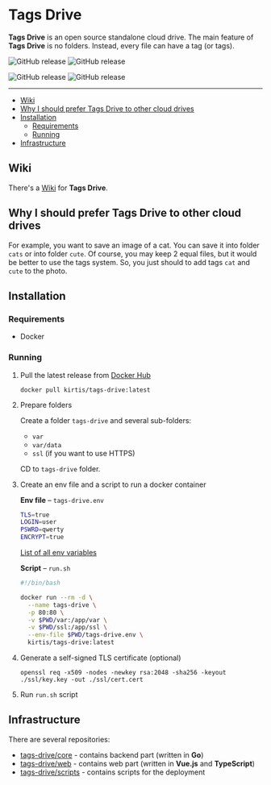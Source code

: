 # Tags Drive

**Tags Drive** is an open source standalone cloud drive. The main feature of **Tags Drive** is no folders. Instead, every file can have a tag (or tags).

![GitHub release](https://img.shields.io/github/release/tags-drive/core.svg?style=flat-square&label=Backend%20version)
![GitHub release](https://img.shields.io/github/tag-pre/tags-drive/core.svg?style=flat-square&label=Backend%20beta-version)

![GitHub release](https://img.shields.io/github/release/tags-drive/web.svg?style=flat-square&label=Frontend%20version)
![GitHub release](https://img.shields.io/github/tag-pre/tags-drive/web.svg?style=flat-square&label=Frontend%20beta-version)

---

- [Wiki](#Wiki)
- [Why I should prefer Tags Drive to other cloud drives](#Why-I-should-prefer-Tags-Drive-to-other-cloud-drives)
- [Installation](#Installation)
  - [Requirements](#Requirements)
  - [Running](#Running)
- [Infrastructure](#Infrastructure)

## Wiki

There's a [Wiki](WIKI.md) for **Tags Drive**.

## Why I should prefer Tags Drive to other cloud drives

For example, you want to save an image of a cat. You can save it into folder `cats` or into folder `cute`. Of course, you may keep 2 equal files, but it would be better to use the tags system. So, you just should to add tags `cat` and `cute` to the photo.

## Installation

### Requirements

- Docker

### Running

1. Pull the latest release from [Docker Hub](https://hub.docker.com/)

    `docker pull kirtis/tags-drive:latest`

1. Prepare folders

    Create a folder `tags-drive` and several sub-folders:

    - `var`
    - `var/data`
    - `ssl` (if you want to use HTTPS)

    CD to `tags-drive` folder.

1. Create an env file and a script to run a docker container

    **Env file** – `tags-drive.env`

    ```bash
    TLS=true
    LOGIN=user
    PSWRD=qwerty
    ENCRYPT=true
    ```

    [List of all env variables](https://github.com/tags-drive/core#environment-variables)

    **Script** – `run.sh`

    ```sh
    #!/bin/bash

    docker run --rm -d \
      --name tags-drive \
      -p 80:80 \
      -v $PWD/var:/app/var \
      -v $PWD/ssl:/app/ssl \
      --env-file $PWD/tags-drive.env \
      kirtis/tags-drive:latest
    ```

1. Generate a self-signed TLS certificate (optional)

    `openssl req -x509 -nodes -newkey rsa:2048 -sha256 -keyout ./ssl/key.key -out ./ssl/cert.cert`

1. Run `run.sh` script

## Infrastructure

There are several repositories:

- [tags-drive/core](https://github.com/tags-drive/core) - contains backend part (written in **Go**)
- [tags-drive/web](https://github.com/tags-drive/web) - contains web part (written in **Vue.js** and **TypeScript**)
- [tags-drive/scripts](https://github.com/tags-drive/scripts) - contains scripts for the deployment
